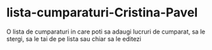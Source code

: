# lista-cumparaturi-Cristina-Pavel

O lista de cumparaturi in care poti sa adaugi lucruri de cumparat, sa le stergi, sa le tai de pe lista sau chiar sa le editezi
